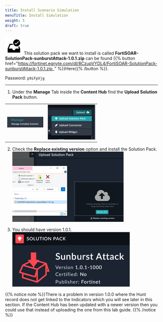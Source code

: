 ```yaml
---
title: Install Scenario Simulation
menuTitle: Install Simulation
weight: 5
draft: true
---
```


![user_complete_icon](check_box.svg)
This solution pack we want to install is called **FortiSOAR-SolutionPack-sunburstAttack-1.0.1.zip** can be found {{% button href="https://fortinet.egnyte.com/dl/8CzupVYDL4/FortiSOAR-SolutionPack-sunburstAttack-1.0.1.zip_" %}}Here{{% /button %}}.

Password: `p9iFpVjg`

---

1. Under the **Manage** Tab inside the **Content Hub** find the **Upload Solution Pack** button.

|||
| :-----: | :-----: |
|![](mngcontent.png)|![](upload.png)|

2. Check the **Replace existing version** option and install the Solution Pack. ![](replace.png)

3. You should have version 1.0.1. ![](solpack.png)

{{% notice note %}}There is a problem in version 1.0.0 where the Hunt record does not get linked to the Indicators which you will see later in this section. If the Content Hub has been updated with a newer version then you could use that instead of uploading the one from this lab guide. {{% /notice %}}